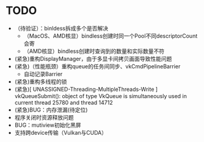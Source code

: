 # TODO
- （待验证）：binldess拆成多个是否解决
  - （MacOS、AMD核显）bindless创建时同一个Pool不同descriptorCount会寄
  - （AMD核显）bindless创建时查询到的数量和实际数量不符
- (紧急)重构DisplayManager，由于多显卡间拷贝画面导致性能问题
- (紧急)（性能瓶颈）重构queue的任务间同步、vkCmdPipelineBarrier
  - 自动记录Barrier
- (紧急)重构多线程的锁
- (紧急)[ UNASSIGNED-Threading-MultipleThreads-Write ] vkQueueSubmit(): object of type VkQueue is simultaneously used in current thread 25780 and thread 14712
- (紧急)BUG：内存泄漏(待定位)
- 程序关闭时资源释放问题
- BUG：mutiview初始化黑屏
- 支持跨device传输（Vulkan与CUDA）
